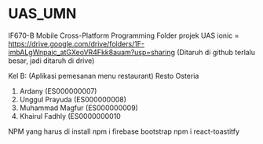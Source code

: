 # UAS_UMN
IF670-B Mobile Cross-Platform Programming
Folder projek UAS ionic = https://drive.google.com/drive/folders/1F-imbALgWnpaic_atGXeoVR4Fkk8auam?usp=sharing  (Ditaruh di github terlalu besar, jadi ditaruh di drive)

Kel B: (Aplikasi pemesanan menu restaurant) Resto Osteria
1. Ardany (ES000000007)
2. Unggul Prayuda (ES000000008)
3. Muhammad Magfur (ES000000009)
4. Khairul Fadhly (ES0000000010



NPM yang harus di install
npm i firebase bootstrap
npm i react-toastitfy
